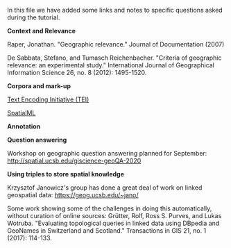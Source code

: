 In this file we have added some links and notes to specific questions asked during the tutorial.

**Context and Relevance**

Raper, Jonathan. "Geographic relevance." Journal of Documentation (2007)

De Sabbata, Stefano, and Tumasch Reichenbacher. "Criteria of geographic relevance: an experimental study." International Journal of Geographical Information Science 26, no. 8 (2012): 1495-1520.

**Corpora and mark-up**

[Text Encoding Initiative (TEI)](https://tei-c.org/)

[SpatialML](https://www.researchgate.net/publication/220147814_SpatialML_Annotation_scheme_resources_and_evaluation)

**Annotation**

**Question answering**

Workshop on geographic question answering planned for September: http://spatial.ucsb.edu/giscience-geoQA-2020

**Using triples to store spatial knowledge**

Krzysztof Janowicz's group has done a great deal of work on linked geospatial data: https://geog.ucsb.edu/~jano/

Some work showing some of the challenges in doing this automatically, without curation of online sources:
Grütter, Rolf, Ross S. Purves, and Lukas Wotruba. "Evaluating topological queries in linked data using DBpedia and GeoNames in Switzerland and Scotland." Transactions in GIS 21, no. 1 (2017): 114-133.




